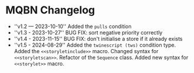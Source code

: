# MQBN Changelog

* ''v1.2 — 2023-10-10'' Added the `pulls` condition
* ''v1.3 - 2023-10-27'' BUG FIX: sort negative priority correctly
* ''v1.4 - 2023-11-15'' BUG FIX: don't initialise a store if it already exists
* ''v1.5 - 2024-08-29'' Added the `twinescript (tws)` condition type. Added the `<<storyletinclude>>` macro. 
                        Changed syntax for `<<storyletscan>>`. Refactor of the `Sequence` class.
                        Added new syntax for `<<storylet>>` macro.